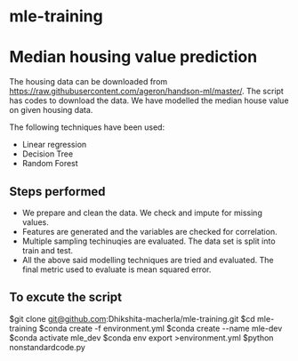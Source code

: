# mle-training
# Median housing value prediction

The housing data can be downloaded from https://raw.githubusercontent.com/ageron/handson-ml/master/. The script has codes to download the data. We have modelled the median house value on given housing data. 

The following techniques have been used: 

 - Linear regression
 - Decision Tree
 - Random Forest

## Steps performed
 - We prepare and clean the data. We check and impute for missing values.
 - Features are generated and the variables are checked for correlation.
 - Multiple sampling techinuqies are evaluated. The data set is split into train and test.
 - All the above said modelling techniques are tried and evaluated. The final metric used to evaluate is mean squared error.

## To excute the script

$git clone git@github.com:Dhikshita-macherla/mle-training.git
$cd mle-training
$conda create -f environment.yml
$conda create --name mle-dev
$conda activate mle_dev
$conda env export >environment.yml
$python nonstandardcode.py